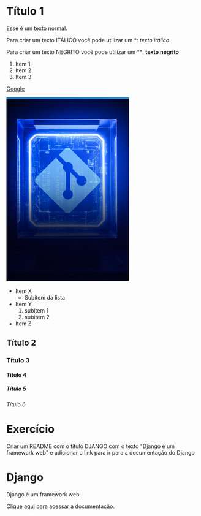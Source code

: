 # Título 1
Esse é um texto normal.

Para criar um texto ITÁLICO você pode utilizar um *: *texto itálico*

Para criar um texto NEGRITO você pode utilizar um **: **texto negrito**

1. Item 1
2. Item 2
3. Item 3

[Google](https://google.com.br)

![Foto da capa do curso](GIT.png)

- Item X
    - Subitem da lista
- Item Y
    1. subitem 1
    2. subitem 2
- Item Z

## Título 2

### Título 3

#### Título 4

##### Título 5

###### Título 6



# Exercício
Criar um README com o título DJANGO com o texto "Django é um framework web" e adicionar o link para ir para a documentação do Django


# Django
Django é um framework web.

[Clique aqui](https://docs.djangoproject.com/en/stable/) para acessar a documentação.
